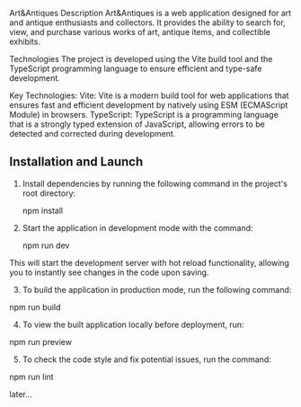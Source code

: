 Art&Antiques
Description
Art&Antiques is a web application designed for art and antique enthusiasts and collectors. It provides the ability to search for, view, and purchase various works of art, antique items, and collectible exhibits.

Technologies
The project is developed using the Vite build tool and the TypeScript programming language to ensure efficient and type-safe development.

Key Technologies:
Vite: Vite is a modern build tool for web applications that ensures fast and efficient development by natively using ESM (ECMAScript Module) in browsers.
TypeScript: TypeScript is a programming language that is a strongly typed extension of JavaScript, allowing errors to be detected and corrected during development.

## Installation and Launch

1. Install dependencies by running the following command in the project's root directory:

   npm install

2. Start the application in development mode with the command:

   npm run dev

This will start the development server with hot reload functionality, allowing you to instantly see changes in the code upon saving.

3. To build the application in production mode, run the following command:

npm run build

4. To view the built application locally before deployment, run:

npm run preview

5. To check the code style and fix potential issues, run the command:

npm run lint

later...

